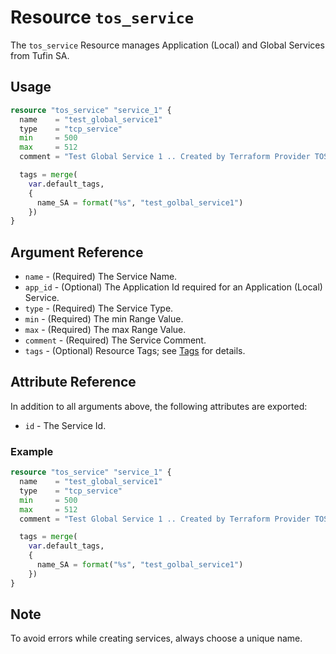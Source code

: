 # Resource `tos_service`

The `tos_service` Resource manages Application (Local) and Global Services from Tufin SA.

## Usage

```terraform
resource "tos_service" "service_1" {
  name    = "test_global_service1"
  type    = "tcp_service"
  min     = 500
  max     = 512
  comment = "Test Global Service 1 .. Created by Terraform Provider TOS"

  tags = merge(
    var.default_tags,
    {
      name_SA = format("%s", "test_golbal_service1")
    })
}
```

## Argument Reference

* `name` - (Required) The Service Name.
* `app_id` - (Optional) The Application Id required for an Application (Local) Service.
* `type` - (Required) The Service Type.
* `min` - (Required) The min Range Value.
* `max` - (Required) The max Range Value.
* `comment` - (Required) The Service Comment.
* `tags` - (Optional) Resource Tags; see [Tags](../guides/121_tags.md) for details.

## Attribute Reference

In addition to all arguments above, the following attributes are exported:

* `id` - The Service Id.

### Example

```terraform
resource "tos_service" "service_1" {
  name    = "test_global_service1"
  type    = "tcp_service"
  min     = 500
  max     = 512
  comment = "Test Global Service 1 .. Created by Terraform Provider TOS"

  tags = merge(
    var.default_tags,
    {
      name_SA = format("%s", "test_golbal_service1")
    })
}
```

## Note

To avoid errors while creating services, always choose a unique name. 
